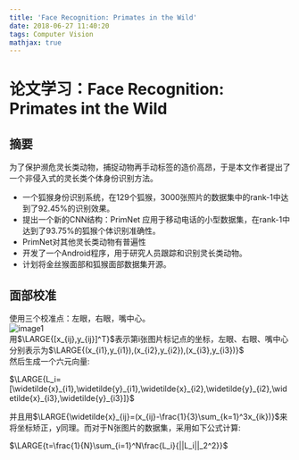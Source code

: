 ```yaml
---
title: 'Face Recognition: Primates in the Wild'
date: 2018-06-27 11:40:20
tags: Computer Vision
mathjax: true
---
```


# 论文学习：Face Recognition: Primates int the Wild  
## 摘要  
为了保护濒危灵长类动物，捕捉动物再手动标签的造价高昂，于是本文作者提出了一个非侵入式的灵长类个体身份识别方法。  
* 一个狐猴身份识别系统，在129个狐猴，3000张照片的数据集中的rank-1中达到了92.45%的识别效果。 
* 提出一个新的CNN结构：PrimNet 应用于移动电话的小型数据集，在rank-1中达到了93.75%的狐猴个体识别准确性。
* PrimNet对其他灵长类动物有普遍性
* 开发了一个Android程序，用于研究人员跟踪和识别灵长类动物。  
* 计划将金丝猴面部和狐猴面部数据集开源。  

## 面部校准  
使用三个校准点：左眼，右眼，嘴中心。  
![image1](image1.png)  
用$\LARGE{[x_{ij},y_{ij}]^T}$表示第i张图片标记点的坐标，左眼、右眼、嘴中心分别表示为$\LARGE{(x_{i1},y_{i1}),(x_{i2},y_{i2}),(x_{i3},y_{i3})}$  
然后生成一个六元向量:  

$\LARGE{L_i=[\widetilde{x}_{i1},\widetilde{y}_{i1},\widetilde{x}_{i2},\widetilde{y}_{i2},\widetilde{x}_{i3},\widetilde{y}_{i3}]}$  

并且用$\LARGE{\widetilde{x}_{ij}=(x_{ij}-\frac{1}{3}\sum_{k=1}^3x_{ik})}$来将坐标矫正，y同理。而对于N张图片的数据集，采用如下公式计算:  

$\LARGE{t=\frac{1}{N}\sum_{i=1}^N\frac{L_i}{||L_i||_2^2}}$  
